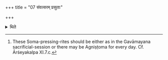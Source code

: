 +++
title = "07 संवत्सरम् प्रसुताः"

+++

<details><summary>थिते</summary>

7. (Every-day) for a year there should be the Soma pressing rites.[^1]  

[^1]: These Soma-pressing-rites should be either as in the Gavāmayana sacrificial-session or there may be Agniṣṭoma for every day. Cf. Ārśeyakalpa XI.7.c.  
</details>
